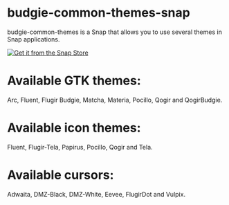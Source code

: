 # budgie-common-themes-snap


budgie-common-themes is a Snap that allows you to use several themes in Snap applications.

<a href="https://snapcraft.io/budgie-common-themes">
    <img alt="Get it from the Snap Store" src=https://snapcraft.io/en/dark/install.svg />
  </a>

# Available GTK themes:

Arc, Fluent, Flugir Budgie, Matcha, Materia, Pocillo, Qogir and QogirBudgie.

# Available icon themes:

Fluent, Flugir-Tela, Papirus, Pocillo, Qogir and Tela.

# Available cursors:

Adwaita, DMZ-Black, DMZ-White, Eevee, FlugirDot and Vulpix.
